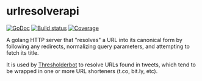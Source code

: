 # urlresolverapi

[![GoDoc](https://pkg.go.dev/badge/github.com/mccutchen/urlresolverapi)](https://pkg.go.dev/github.com/mccutchen/urlresolverapi)
[![Build status](https://github.com/mccutchen/urlresolverapi/actions/workflows/test.yaml/badge.svg)](https://github.com/mccutchen/urlresolverapi/actions/workflows/test.yaml)
[![Coverage](https://codecov.io/gh/mccutchen/go-httpbin/branch/master/graph/badge.svg)](https://codecov.io/gh/mccutchen/urlresolverapi)

A golang HTTP server that "resolves" a URL into its canonical form by following
any redirects, normalizing query parameters, and attempting to fetch its title.

It is used by [Thresholderbot][] to resolve URLs found in tweets, which tend to
be wrapped in one or more URL shorteners (t.co, bit.ly, etc).

[Thresholderbot]: https://thresholderbot.com/
[purell]: https://github.com/PuerkitoBio/purell
[blog]: https://www.agwa.name/blog/post/preventing_server_side_request_forgery_in_golangs
